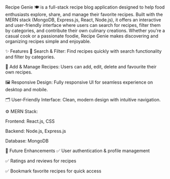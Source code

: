 Recipe Genie 🍽️ is a full-stack recipe blog application designed to help food enthusiasts explore, share, and manage their favorite recipes. Built with the MERN stack (MongoDB, Express.js, React, Node.js), it offers an interactive and user-friendly interface where users can search for recipes, filter them by categories, and contribute their own culinary creations. Whether you're a casual cook or a passionate foodie, Recipe Genie makes discovering and organizing recipes simple and enjoyable.

✨ Features
🔎 Search & Filter: Find recipes quickly with search functionality and filter by categories.

📝 Add & Manage Recipes: Users can add, edit, delete and favourite their own recipes.

🖼️ Responsive Design: Fully responsive UI for seamless experience on desktop and mobile.

🗂️ User-Friendly Interface: Clean, modern design with intuitive navigation.

⚙️ MERN Stack:

Frontend: React.js, CSS

Backend: Node.js, Express.js

Database: MongoDB

📌 Future Enhancements
✅ User authentication & profile management

✅ Ratings and reviews for recipes

✅ Bookmark favorite recipes for quick access

